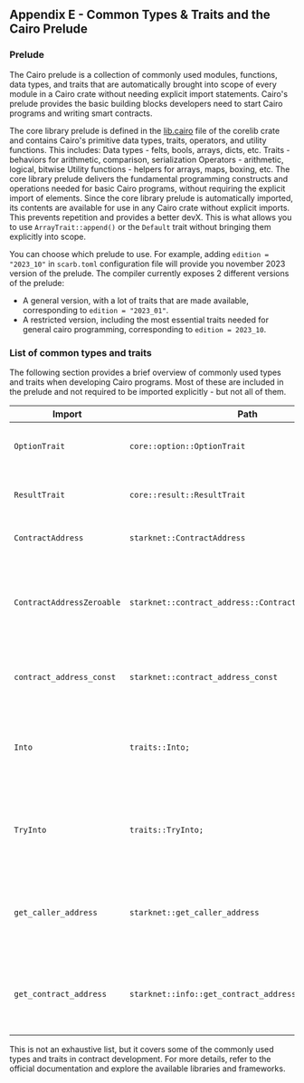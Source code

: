 ## Appendix E - Common Types & Traits and the Cairo Prelude

### Prelude

The Cairo prelude is a collection of commonly used modules, functions, data
types, and traits that are automatically brought into scope of every module in a
Cairo crate without needing explicit import statements. Cairo's prelude provides
the basic building blocks developers need to start Cairo programs and writing
smart contracts.

The core library prelude is defined in the
[lib.cairo](https://github.com/starkware-libs/cairo/blob/v2.4.0/corelib/src/lib.cairo)
file of the corelib crate and contains Cairo's primitive data types, traits,
operators, and utility functions. This includes: Data types - felts, bools,
arrays, dicts, etc. Traits - behaviors for arithmetic, comparison, serialization
Operators - arithmetic, logical, bitwise Utility functions - helpers for arrays,
maps, boxing, etc. The core library prelude delivers the fundamental programming
constructs and operations needed for basic Cairo programs, without requiring the
explicit import of elements. Since the core library prelude is automatically
imported, its contents are available for use in any Cairo crate without explicit
imports. This prevents repetition and provides a better devX. This is what
allows you to use `ArrayTrait::append()` or the `Default` trait without bringing
them explicitly into scope.

You can choose which prelude to use. For example, adding `edition = "2023_10"` in `scarb.toml` configuration file will provide you november 2023 version of the prelude.
The compiler currently exposes 2 different versions of the prelude:
- A general version, with a lot of traits that are made available, corresponding to `edition = "2023_01"`.
- A restricted version, including the most essential traits needed for general cairo programming, corresponding to `edition = 2023_10`.

### List of common types and traits

The following section provides a brief overview of commonly used types and
traits when developing Cairo programs. Most of these are included in the
prelude and not required to be imported explicitly - but not all of them.

| Import                    | Path                                                  | Usage                                                                                                                                                                                  |
| ------------------------- | ----------------------------------------------------- | -------------------------------------------------------------------------------------------------------------------------------------------------------------------------------------- |
| `OptionTrait`             | `core::option::OptionTrait`                           | `OptionTrait<T>` defines a set of methods required to manipulate optional value.                                                                                                       |
| `ResultTrait`             | `core::result::ResultTrait`                           | `ResultTrait<T, E>` Type for Starknet contract address, a value in the range [0, 2 \*\* 251).                                                                                          |
| `ContractAddress`         | `starknet::ContractAddress`                           | `ContractAddress` is a type to represent the smart contract address                                                                                                                    |
| `ContractAddressZeroable` | `starknet::contract_address::ContractAddressZeroable` | `ContractAddressZeroable` is the implementation of the trait `Zeroable` for the `ContractAddress` type. It is required to check whether a value of `t:ContractAddress` is zero or not. |
| `contract_address_const`  | `starknet::contract_address_const`                    | The `contract_address_const!` it's a function that allows instantiating constant contract address values.                                                                              |
| `Into`                    | `traits::Into;`                                       | `Into<T>` is a trait used for conversion between types. If there is an implementation of Into<T,S> for the types T and S, you can convert T into S.                                    |
| `TryInto`                 | `traits::TryInto;`                                    | `TryInto<T>` is a trait used for conversion between types.If there is an implementation of TryInto<T,S> for the types T and S, you can convert T into S.                               |
| `get_caller_address`      | `starknet::get_caller_address`                        | `get_caller_address()` is a function that returns the address of the caller of the contract. It can be used to identify the caller of a contract function.                             |
| `get_contract_address`    | `starknet::info::get_contract_address`                | `get_contract_address()` is a function that returns the address of the current contract. It can be used to obtain the address of the contract being executed.                          |

This is not an exhaustive list, but it covers some of the commonly used types
and traits in contract development. For more details, refer to the official
documentation and explore the available libraries and frameworks.
